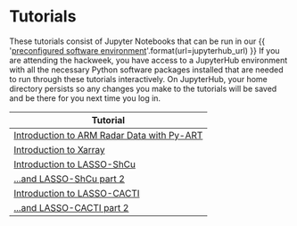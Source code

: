 # Tutorials

These tutorials consist of Jupyter Notebooks that can be run in our
{{ '[preconfigured software environment]({url})'.format(url=jupyterhub_url) }}
If you are attending the hackweek, you have access to a JupyterHub environment
with all the necessary Python software packages installed that are needed to run
through these tutorials interactively. On JupyterHub, your home directory persists
so any changes you make to the tutorials will be saved and be there for you next
time you log in.

| Tutorial                                                                                           |
|----------------------------------------------------------------------------------------------------|
| [Introduction to ARM Radar Data with Py-ART](./pyart/pyart-basics.ipynb)                           |
| [Introduction to Xarray](./xarray/xarray-intro.ipynb)                                              |
| [Introduction to LASSO-ShCu](./lasso/lasso-shcu.ipynb)                                             |
| [...and LASSO-ShCu part 2](./lasso/lasso-cacti_part2.ipynb)                                        |
| [Introduction to LASSO-CACTI](./lasso/lasso-cacti.ipynb)                                           |
| [...and LASSO-CACTI part 2](./lasso/lasso-cacti_part2.ipynb)                                       |
